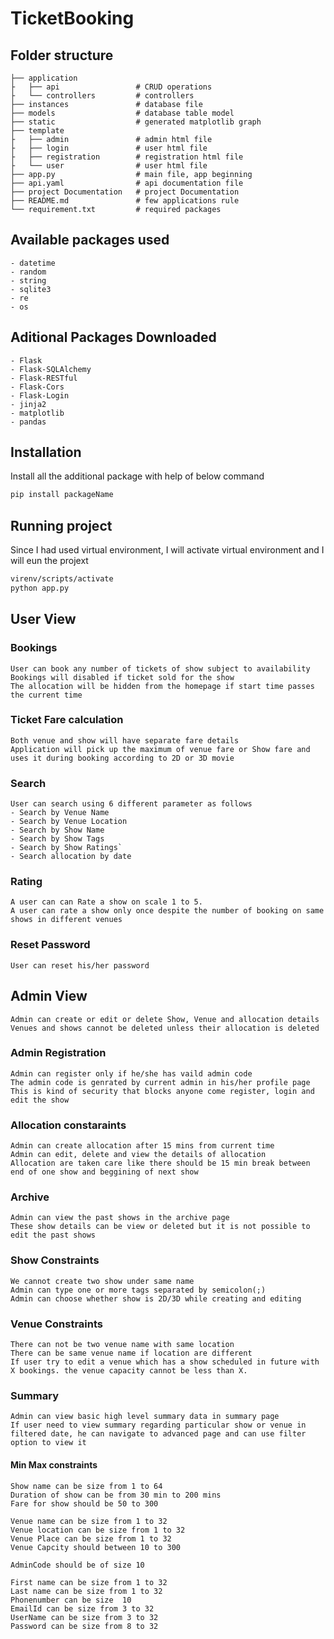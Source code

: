 # TicketBooking

## Folder structure

    ├── application
    ├	├── api		    		# CRUD operations
    ├	└── controllers			# controllers
    ├── instances				# database file
    ├── models			    	# database table model
    ├── static				    # generated matplotlib graph
    ├── template
    ├	├── admin   			# admin html file
    ├	├── login				# user html file
    ├	├── registration		# registration html file
    ├	└── user				# user html file
    ├── app.py		    		# main file, app beginning
    ├── api.yaml				# api documentation file
    ├── project Documentation	# project Documentation
    ├── README.md				# few applications rule
    └── requirement.txt			# required packages

## Available packages used

    - datetime
    - random
    - string
    - sqlite3
    - re
    - os

## Aditional Packages Downloaded

    - Flask
    - Flask-SQLAlchemy
    - Flask-RESTful
    - Flask-Cors
    - Flask-Login
    - jinja2
    - matplotlib
    - pandas

## Installation

Install all the additional package with help of below command

```bash
pip install packageName
```

## Running project

Since I had used virtual environment, I will activate virtual environment and I will eun the projext

```bash
virenv/scripts/activate
python app.py
```

## User View

### Bookings

    User can book any number of tickets of show subject to availability
    Bookings will disabled if ticket sold for the show
    The allocation will be hidden from the homepage if start time passes the current time

### Ticket Fare calculation

    Both venue and show will have separate fare details
    Application will pick up the maximum of venue fare or Show fare and uses it during booking according to 2D or 3D movie

### Search

    User can search using 6 different parameter as follows
    - Search by Venue Name
    - Search by Venue Location
    - Search by Show Name
    - Search by Show Tags
    - Search by Show Ratings`
    - Search allocation by date

### Rating

    A user can can Rate a show on scale 1 to 5.
    A user can rate a show only once despite the number of booking on same shows in different venues

### Reset Password

    User can reset his/her password

## Admin View

    Admin can create or edit or delete Show, Venue and allocation details
    Venues and shows cannot be deleted unless their allocation is deleted

### Admin Registration

    Admin can register only if he/she has vaild admin code
    The admin code is genrated by current admin in his/her profile page
    This is kind of security that blocks anyone come register, login and edit the show

### Allocation constaraints

    Admin can create allocation after 15 mins from current time
    Admin can edit, delete and view the details of allocation
    Allocation are taken care like there should be 15 min break between end of one show and beggining of next show

### Archive

    Admin can view the past shows in the archive page
    These show details can be view or deleted but it is not possible to edit the past shows

### Show Constraints

    We cannot create two show under same name
    Admin can type one or more tags separated by semicolon(;)
    Admin can choose whether show is 2D/3D while creating and editing

### Venue Constraints

    There can not be two venue name with same location
    There can be same venue name if location are different
    If user try to edit a venue which has a show scheduled in future with X bookings. the venue capacity cannot be less than X.

### Summary

    Admin can view basic high level summary data in summary page
    If user need to view summary regarding particular show or venue in filtered date, he can navigate to advanced page and can use filter option to view it

#### Min Max constraints

    Show name can be size from 1 to 64
    Duration of show can be from 30 min to 200 mins
    Fare for show should be 50 to 300

    Venue name can be size from 1 to 32
    Venue location can be size from 1 to 32
    Venue Place can be size from 1 to 32
    Venue Capcity should between 10 to 300

    AdminCode should be of size 10

    First name can be size from 1 to 32
    Last name can be size from 1 to 32
    Phonenumber can be size  10
    EmailId can be size from 3 to 32
    UserName can be size from 3 to 32
    Password can be size from 8 to 32
